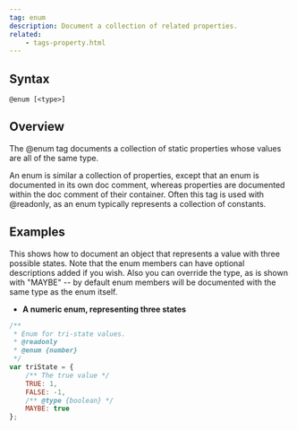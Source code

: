 ```yaml
---
tag: enum
description: Document a collection of related properties.
related:
    - tags-property.html
---
```


## Syntax

`@enum [<type>]`


## Overview

The @enum tag documents a collection of static properties whose values are all of the same type.

An enum is similar a collection of properties, except that an enum is documented in its own doc
comment, whereas properties are documented within the doc comment of their container. Often this tag
is used with @readonly, as an enum typically represents a collection of constants.


## Examples

This shows how to document an object that represents a value with three possible states. Note that
the enum members can have optional descriptions added if you wish. Also you can override the type,
as is shown with "MAYBE" -- by default enum members will be documented with the same type as the
enum itself.

- **A numeric enum, representing three states**

```js
/**
 * Enum for tri-state values.
 * @readonly
 * @enum {number}
 */
var triState = {
    /** The true value */
    TRUE: 1,
    FALSE: -1,
    /** @type {boolean} */
    MAYBE: true
};
```

